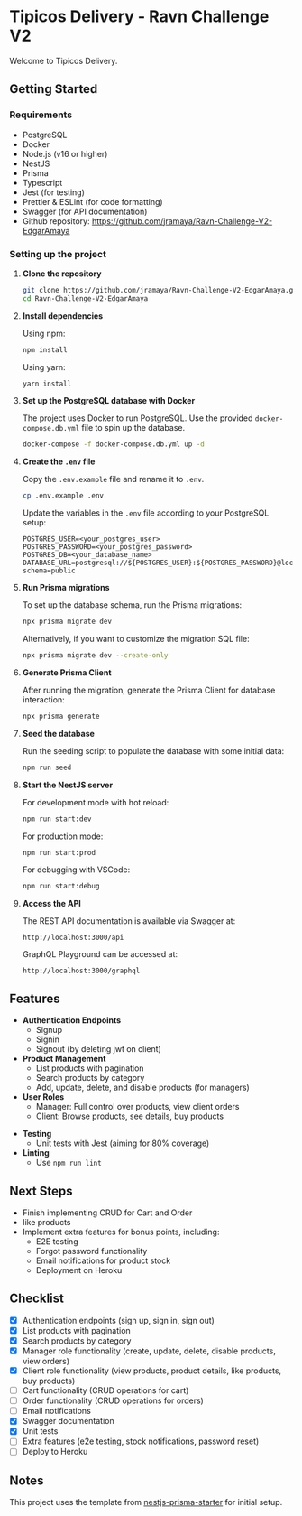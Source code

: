 # Tipicos Delivery - Ravn Challenge V2

Welcome to Tipicos Delivery.

## Getting Started

### Requirements
- PostgreSQL
- Docker
- Node.js (v16 or higher)
- NestJS
- Prisma
- Typescript
- Jest (for testing)
- Prettier & ESLint (for code formatting)
- Swagger (for API documentation)
- Github repository: https://github.com/jramaya/Ravn-Challenge-V2-EdgarAmaya

### Setting up the project

1. **Clone the repository**

   ```bash
   git clone https://github.com/jramaya/Ravn-Challenge-V2-EdgarAmaya.git
   cd Ravn-Challenge-V2-EdgarAmaya
   ```

<!-- #### TIP: Run with a single command

   ```bash
   cp .env.example .env; docker compose -f docker-compose.yml up
   ```
-->
2. **Install dependencies**

   Using npm:

   ```bash
   npm install
   ```

   Using yarn:

   ```bash
   yarn install
   ```

3. **Set up the PostgreSQL database with Docker**

   The project uses Docker to run PostgreSQL. Use the provided `docker-compose.db.yml` file to spin up the database.

   ```bash
   docker-compose -f docker-compose.db.yml up -d
   ```

4. **Create the `.env` file**

   Copy the `.env.example` file and rename it to `.env`.

   ```bash
   cp .env.example .env
   ```

   Update the variables in the `.env` file according to your PostgreSQL setup:

   ```env
   POSTGRES_USER=<your_postgres_user>
   POSTGRES_PASSWORD=<your_postgres_password>
   POSTGRES_DB=<your_database_name>
   DATABASE_URL=postgresql://${POSTGRES_USER}:${POSTGRES_PASSWORD}@localhost:5432/${POSTGRES_DB}?schema=public
   ```

5. **Run Prisma migrations**

   To set up the database schema, run the Prisma migrations:

   ```bash
   npx prisma migrate dev
   ```

   Alternatively, if you want to customize the migration SQL file:

   ```bash
   npx prisma migrate dev --create-only
   ```

6. **Generate Prisma Client**

   After running the migration, generate the Prisma Client for database interaction:

   ```bash
   npx prisma generate
   ```

7. **Seed the database**

   Run the seeding script to populate the database with some initial data:

   ```bash
   npm run seed
   ```

8. **Start the NestJS server**

   For development mode with hot reload:

   ```bash
   npm run start:dev
   ```

   For production mode:

   ```bash
   npm run start:prod
   ```

   For debugging with VSCode:

   ```bash
   npm run start:debug
   ```

9. **Access the API**

   The REST API documentation is available via Swagger at:

   ```
   http://localhost:3000/api
   ```

   GraphQL Playground can be accessed at:

   ```
   http://localhost:3000/graphql
   ```

## Features

- **Authentication Endpoints**
  - Signup
  - Signin
  - Signout (by deleting jwt on client)
- **Product Management**
  - List products with pagination
  - Search products by category
  - Add, update, delete, and disable products (for managers)
- **User Roles**
  - Manager: Full control over products, view client orders
  - Client: Browse products, see details, buy products
<!-- - **Shopping Cart**
  - Add and remove products from the cart
  - Proceed to checkout
- **Orders**
  - Clients can view their orders
  - Managers can see all client orders
- **Email Notifications**
  - Email is sent when stock is low or when password is changed
  -->
- **Testing**
  - Unit tests with Jest (aiming for 80% coverage)
- **Linting**
  - Use `npm run lint`

## Next Steps

- Finish implementing CRUD for Cart and Order
- like products
- Implement extra features for bonus points, including:
  - E2E testing
  - Forgot password functionality
  - Email notifications for product stock
  - Deployment on Heroku

## Checklist

- [x] Authentication endpoints (sign up, sign in, sign out)
- [x] List products with pagination
- [x] Search products by category
- [x] Manager role functionality (create, update, delete, disable products, view orders)
- [x] Client role functionality (view products, product details, like products, buy products)
- [ ] Cart functionality (CRUD operations for cart)
- [ ] Order functionality (CRUD operations for orders)
- [ ] Email notifications
- [x] Swagger documentation
- [x] Unit tests
- [ ] Extra features (e2e testing, stock notifications, password reset)
- [ ] Deploy to Heroku

## Notes

This project uses the template from [nestjs-prisma-starter](https://github.com/notiz-dev/nestjs-prisma-starter) for initial setup.
